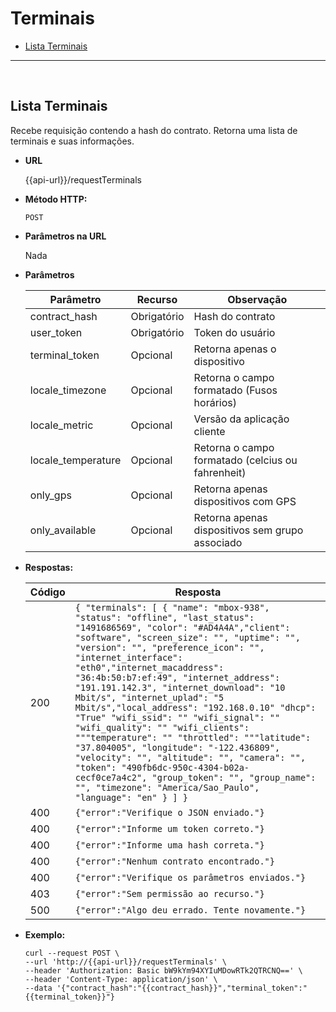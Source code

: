 # Terminais

- [Lista Terminais](Terminals.md#lista-terminais)

----
<br/>


**Lista Terminais**
----
Recebe requisição contendo a hash do contrato. Retorna uma lista de terminais e suas informações.

* **URL**

  {{api-url}}/requestTerminals

* **Método HTTP:**

  `POST`
  
*  **Parâmetros na URL**

   Nada 

* **Parâmetros**

	| Parâmetro | Recurso | Observação |
	|--|--|--|
	| contract_hash | Obrigatório | Hash do contrato |
	| user_token | Obrigatório | Token do usuário |
	| terminal_token | Opcional |   Retorna apenas o dispositivo |
	| locale_timezone | Opcional | Retorna o campo formatado (Fusos horários) |
	| locale_metric | Opcional | Versão da aplicação cliente |
	| locale_temperature | Opcional | Retorna o campo formatado (celcius ou fahrenheit) |
	| only_gps | Opcional | Retorna apenas dispositivos com GPS |
	| only_available | Opcional | Retorna apenas dispositivos sem grupo associado |

* **Respostas:**
	
	|Código| Resposta |
	|--|--|
	| 200 | ```{ "terminals": [ { "name": "mbox-938", "status": "offline", "last_status": "1491686569", "color": "#AD4A4A","client": "software", "screen_size": "", "uptime": "", "version": "", "preference_icon": "", "internet_interface": "eth0","internet_macaddress": "36:4b:50:b7:ef:49", "internet_address": "191.191.142.3", "internet_download": "10 Mbit/s", "internet_uplad": "5 Mbit/s","local_address": "192.168.0.10" "dhcp": "True" "wifi_ssid": "" "wifi_signal": "" "wifi_quality": "" "wifi_clients": """temperature": "" "throttled": """latitude": "37.804005", "longitude": "-122.436809", "velocity": "", "altitude": "", "camera": "", "token": "490fb6dc-950c-4304-b02a-cecf0ce7a4c2", "group_token": "", "group_name": "", "timezone": "America/Sao_Paulo", "language": "en" } ] }``` |
	| 400 | `{"error":"Verifique o JSON enviado."}` |
	| 400 | `{"error":"Informe um token correto."}` |
	| 400 | `{"error":"Informe uma hash correta."}` |
	| 400 | `{"error":"Nenhum contrato encontrado."}` | 
	| 400 | `{"error":"Verifique os parâmetros enviados."}` |
	| 403 | `{"error":"Sem permissão ao recurso."}` |
	| 500 | `{"error":"Algo deu errado. Tente novamente."}` |

* **Exemplo:**
	
	````curl
	curl --request POST \
  --url 'http://{{api-url}}/requestTerminals' \
  --header 'Authorization: Basic bW9kYm94XYIuMDowRTk2QTRCNQ==' \
  --header 'Content-Type: application/json' \
  --data '{"contract_hash":"{{contract_hash}}","terminal_token":"{{terminal_token}}"}
  ```` 

<!--stackedit_data:
eyJoaXN0b3J5IjpbLTE1MTk5OTU0MTRdfQ==
-->